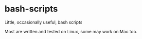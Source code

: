 # bash-scripts
Little, occasionally useful, bash scripts

Most are written and tested on Linux, some may work on Mac too.

